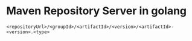 # Maven Repository Server in golang

    <repositoryUrl>/<groupId>/<artifactId>/<version>/<artifactId>-<version>.<type>
